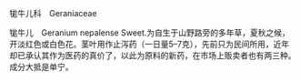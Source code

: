牻牛儿科　Geraniaceae

  

牻牛儿　Geranium nepalense Sweet.为自生于山野路旁的多年草，夏秋之候，开淡红色或白色花。茎叶用作止泻药（一日量5–7克），先前只为民间所用，近年却已承认其作为医药的真价了，以此为原料的新药，在市场上贩卖者也有两三种。成分大抵是单宁。